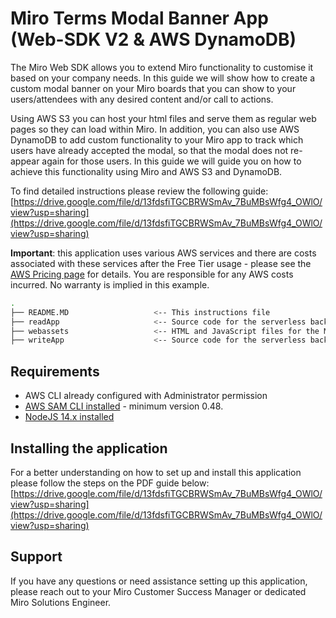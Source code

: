 # Miro Terms Modal Banner App (Web-SDK V2 & AWS DynamoDB)

The Miro Web SDK allows you to extend Miro functionality to customise it based on your company needs. In this guide we will show how to create a custom modal banner on your Miro boards that you can show to your users/attendees with any desired content and/or call to actions.

Using AWS S3 you can host your html files and serve them as regular web pages so they can load within Miro. In addition, you can also use AWS DynamoDB to add custom functionality to your Miro app to track which users have already accepted the modal, so that the modal does not re-appear again for those users. In this guide we will guide you on how to achieve this functionality using Miro and AWS S3 and DynamoDB.

To find detailed instructions please review the following guide:<br>
[https://drive.google.com/file/d/13fdsfiTGCBRWSmAv_7BuMBsWfg4_OWlO/view?usp=sharing](https://drive.google.com/file/d/13fdsfiTGCBRWSmAv_7BuMBsWfg4_OWlO/view?usp=sharing)

__Important__: this application uses various AWS services and there are costs associated with these services after the Free Tier usage - please see the [AWS Pricing page](https://aws.amazon.com/pricing/) for details. You are responsible for any AWS costs incurred. No warranty is implied in this example.

```bash
.
├── README.MD                   <-- This instructions file
├── readApp                     <-- Source code for the serverless backend ("Read" database Lambda function)
├── webassets                   <-- HTML and JavaScript files for the Miro app
├── writeApp                    <-- Source code for the serverless backend ("Write" database Lambda function)
```
## Requirements

* AWS CLI already configured with Administrator permission
* [AWS SAM CLI installed](https://docs.aws.amazon.com/serverless-application-model/latest/developerguide/serverless-sam-cli-install.html) - minimum version 0.48.
* [NodeJS 14.x installed](https://nodejs.org/en/download/)

## Installing the application

For a better understanding on how to set up and install this application please follow the steps on the PDF guide below:<br>
[https://drive.google.com/file/d/13fdsfiTGCBRWSmAv_7BuMBsWfg4_OWlO/view?usp=sharing](https://drive.google.com/file/d/13fdsfiTGCBRWSmAv_7BuMBsWfg4_OWlO/view?usp=sharing)

## Support

If you have any questions or need assistance setting up this application, please reach out to your Miro Customer Success Manager or dedicated Miro Solutions Engineer.
